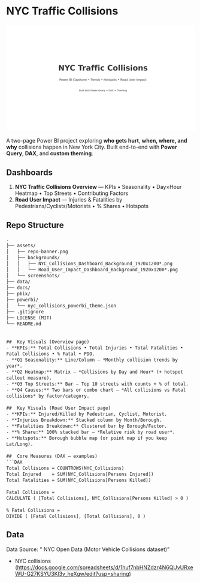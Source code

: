 # NYC Traffic Collisions 

![Banner](assets/repo-banner.png)

A two-page Power BI project exploring  **who gets hurt**, **when, where, and why** collisions happen in New York City. 
Built end-to-end with **Power Query**, **DAX**, and **custom theming**.

##  Dashboards
1. **NYC Traffic Collisions Overview** — KPIs • Seasonality • Day×Hour Heatmap • Top Streets • Contributing Factors  
2. **Road User Impact** — Injuries & Fatalities by Pedestrians/Cyclists/Motorists • % Shares • Hotspots

##  Repo Structure
```
.
├── assets/
│   ├── repo-banner.png
│   ├── backgrounds/
│   │   ├── NYC_Collisions_Dashboard_Background_1920x1200*.png
│   │   └── Road_User_Impact_Dashboard_Background_1920x1200*.png
│   └── screenshots/ 
├── data/              
├── docs/              
├── pbix/             
├── powerbi/
│   └── nyc_collisions_powerbi_theme.json
├── .gitignore
├── LICENSE (MIT)
└── README.md


##  Key Visuals (Overview page)
- **KPIs:** Total Collisions • Total Injuries • Total Fatalities • Fatal Collisions • % Fatal • PDO.
- **Q1 Seasonality:** Line/Column — *Monthly collision trends by year*.
- **Q2 Heatmap:** Matrix — *Collisions by Day and Hour* (+ hotspot callout measure).
- **Q3 Top Streets:** Bar — Top 10 streets with counts + % of total.
- **Q4 Causes:** Two bars or combo chart — *All collisions vs Fatal collisions* by factor/category.

##  Key Visuals (Road User Impact page)
- **KPIs:** Injured/Killed by Pedestrian, Cyclist, Motorist.
- **Injuries Breakdown:** Stacked column by Month/Borough.
- **Fatalities Breakdown:** Clustered bar by Borough/Factor.
- **% Share:** 100% stacked bar — *Relative risk by road user*.
- **Hotspots:** Borough bubble map (or point map if you keep Lat/Long).

##  Core Measures (DAX — examples)
```DAX
Total Collisions = COUNTROWS(NYC_Collisions)
Total Injured    = SUM(NYC_Collisions[Persons Injured])
Total Fatalities = SUM(NYC_Collisions[Persons Killed])

Fatal Collisions =
CALCULATE ( [Total Collisions], NYC_Collisions[Persons Killed] > 0 )

% Fatal Collisions =
DIVIDE ( [Fatal Collisions], [Total Collisions], 0 )
```

##  Data
Data Source: " NYC Open Data (Motor Vehicle Collisions dataset)”
- NYC collisions (https://docs.google.com/spreadsheets/d/1huf7nbHNZdzr4N6QUvURxeWU-G27KSYU3Kl3v_heXgw/edit?usp=sharing)


